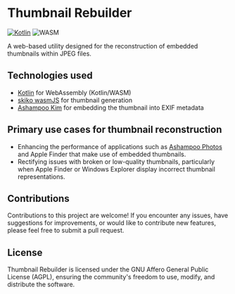 # Thumbnail Rebuilder

[![Kotlin](https://img.shields.io/badge/kotlin-2.2.0-blue.svg?logo=kotlin)](httpw://kotlinlang.org)
![WASM](https://img.shields.io/badge/-WASM-gray.svg?style=flat)

A web-based utility designed for the reconstruction of embedded thumbnails within JPEG files.

## Technologies used

* [Kotlin](https://kotlinlang.org/) for WebAssembly (Kotlin/WASM)
* [skiko wasmJS](https://github.com/JetBrains/skiko) for thumbnail generation
* [Ashampoo Kim](https://github.com/ashampoo/kim) for embedding the thumbnail into EXIF metadata

## Primary use cases for thumbnail reconstruction

* Enhancing the performance of applications such as  [Ashampoo Photos](https://ashampoo.com/photos) and Apple Finder that make use of embedded thumbnails.
* Rectifying issues with broken or low-quality thumbnails, particularly when Apple Finder or Windows Explorer display incorrect thumbnail representations.

## Contributions

Contributions to this project are welcome! If you encounter any issues,
have suggestions for improvements, or would like to contribute new features,
please feel free to submit a pull request.

## License

Thumbnail Rebuilder is licensed under the GNU Affero General Public License (AGPL),
ensuring the community's freedom to use, modify, and distribute the software.
